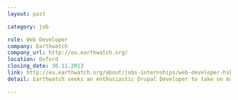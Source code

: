 ```yaml
---
layout: post

category: job

role: Web Developer
company: Earthwatch
company_url: http://eu.earthwatch.org/
location: Oxford
closing_date: 30.11.2013
link: http://eu.earthwatch.org/about/jobs-internships/web-developer-hsbc-water-programme
detail: Earthwatch seeks an enthusiastic Drupal Developer to take on management and development of our exciting new website, thewaterhub.org. The site provides the infrastructure for Earthwatch's HSBC Water Programme and will engage people with water issues and citizen science.

---
```

